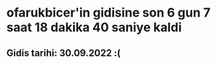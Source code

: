 # ofarukbicer'in gidisine son 6 gun 7 saat 18 dakika 40 saniye kaldi

## Gidis tarihi: 30.09.2022 :(